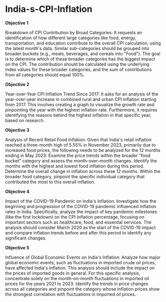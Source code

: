 # India-s-CPI-Inflation

**Objective 1**

Breakdown of CPI Contribution by Broad Categories: It requests an identification of how different large categories like food, energy, transportation, and education contribute to the overall CPI calculation, using the latest month's data. Similar sub-categories should be grouped into broader buckets (e.g., meals, beverages, and cereals into "Food"). The goal is to determine which of these broader categories has the biggest impact on the CPI. The contribution should be calculated using the underlying index values for these broader categories, and the sum of contributions from all categories should equal 100%.


**Objective 2**

Year-over-Year CPI Inflation Trend Since 2017: It asks for an analysis of the year-over-year increase in combined rural and urban CPI inflation starting from 2017. This involves creating a graph to visualize the growth rate and pinpointing the year with the highest inflation rate. Furthermore, it requires identifying the reasons behind the highest inflation in that specific year, based on research.


**Objective 3**

Analysis of Recent Retail Food Inflation: Given that India's retail inflation reached a three-month high of 5.55% in November 2023, primarily due to increased food prices, the following needs to be analyzed for the 12 months ending in May 2023:
        Examine the price trends within the broader "food bucket" category and assess the month-over-month changes. Identify the months with the highest and lowest food inflation during this period.
        Determine the overall change in inflation across these 12 months. Within the broader food category, pinpoint the specific individual category that contributed the most to this overall inflation.


**Objective 4**

Impact of the COVID-19 Pandemic on India's Inflation: Investigate how the beginning and progression of the COVID-19 pandemic influenced inflation rates in India. Specifically, analyze the impact of key pandemic milestones (like the first lockdown) on the CPI inflation percentage, focusing on important sectors such as healthcare, food, and essential services. The analysis should consider March 2020 as the start of the COVID-19 impact and compare inflation trends before and after this period to identify any significant changes.

**Objective 5**

Influence of Global Economic Events on India's Inflation: Analyze how major global economic events, such as fluctuations in imported crude oil prices, have affected India's inflation. This analysis should include the impact on the prices of imported goods in general. For this specific analysis, concentrate solely on the month-on-month fluctuations in imported oil prices for the years 2021 to 2023.
Identify the trends in price changes across all categories and pinpoint the category whose inflation prices show the strongest correlation with fluctuations in imported oil prices. 
